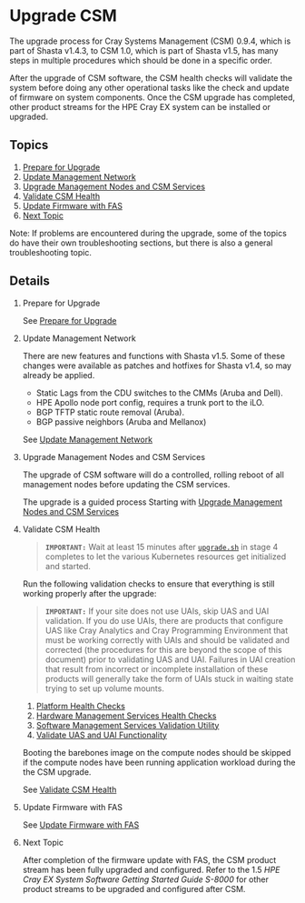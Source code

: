 # Upgrade CSM

The upgrade process for Cray Systems Management (CSM) 0.9.4, which is part of Shasta v1.4.3,
to CSM 1.0, which is part of Shasta v1.5, has many steps in multiple procedures which should be done in a
specific order.

After the upgrade of CSM software, the CSM health checks will validate the system before doing any other operational
tasks like the check and update of firmware on system components. Once the CSM upgrade has completed, other
product streams for the HPE Cray EX system can be installed or upgraded.

## Topics

1. [Prepare for Upgrade](#prepare_for_upgrade)
1. [Update Management Network](#update_management_network)
1. [Upgrade Management Nodes and CSM Services](#upgrade_management_nodes_csm_services)
1. [Validate CSM Health](#validate_csm_health)
1. [Update Firmware with FAS](#update_firmware_with_fas)
1. [Next Topic](#next_topic)

Note: If problems are encountered during the upgrade, some of the topics do have their own troubleshooting
sections, but there is also a general troubleshooting topic.

## Details

<a name="prepare_for_upgrade"></a>

1. Prepare for Upgrade

    See [Prepare for Upgrade](prepare_for_upgrade.md)

   <a name="update_management_network"></a>

1. Update Management Network

   There are new features and functions with Shasta v1.5. Some of these changes were available as patches and hotfixes
   for Shasta v1.4, so may already be applied.
   * Static Lags from the CDU switches to the CMMs (Aruba and Dell).
   * HPE Apollo node port config, requires a trunk port to the iLO.
   * BGP TFTP static route removal (Aruba).
   * BGP passive neighbors (Aruba and Mellanox)

   See [Update Management Network](update_management_network.md)

   <a name="upgrade_management_nodes_csm_services"></a>

1. Upgrade Management Nodes and CSM Services

    The upgrade of CSM software will do a controlled, rolling reboot of all management nodes before updating the CSM services.

    The upgrade is a guided process Starting with [Upgrade Management Nodes and CSM Services](1.0/README.md)

    <a name="validate_csm_health"></a>

1. Validate CSM Health

     > **`IMPORTANT:`** Wait at least 15 minutes after
     > [`upgrade.sh`](1.0/README.md#deploy-manifests) in stage 4 completes to let the various Kubernetes
     > resources get initialized and started.
  
     Run the following validation checks to ensure that everything is still working
     properly after the upgrade:
  
     > **`IMPORTANT:`** If your site does not use UAIs, skip UAS and UAI validation. If you do use
     > UAIs, there are products that configure UAS like Cray Analytics and Cray Programming Environment that
     > must be working correctly with UAIs and should be validated and corrected (the procedures for this are
     > beyond the scope of this document) prior to validating UAS and UAI. Failures in UAI creation that result
     > from incorrect or incomplete installation of these products will generally take the form of UAIs stuck in
     > waiting state trying to set up volume mounts.
  
     1. [Platform Health Checks](../operations/validate_csm_health.md#platform-health-checks)
     2. [Hardware Management Services Health Checks](../operations/validate_csm_health.md#hms-health-checks)
     3. [Software Management Services Validation Utility](../operations/validate_csm_health.md#sms-health-checks)
     4. [Validate UAS and UAI Functionality](../operations/validate_csm_health.md#uas-uai-validate)
  
     Booting the barebones image on the compute nodes should be skipped if the compute nodes have been running
     application workload during the the CSM upgrade.
  
     See [Validate CSM Health](../operations/validate_csm_health.md)
  
     <a name="update_firmware_with_fas"></a>

1. Update Firmware with FAS

    See [Update Firmware with FAS](../operations/firmware/Update_Firmware_with_FAS.md)

    <a name="next_topic"></a>

1. Next Topic

    After completion of the firmware update with FAS, the CSM product stream has been fully upgraded and
    configured. Refer to the 1.5 _HPE Cray EX System Software Getting Started Guide S-8000_ for other product streams
    to be upgraded and configured after CSM.
